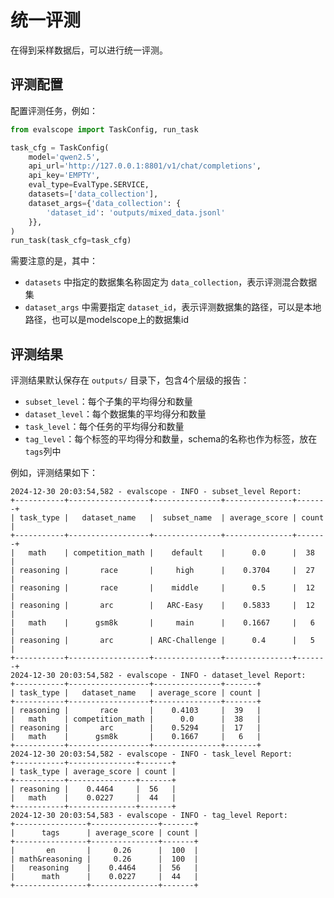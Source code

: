 # 统一评测

在得到采样数据后，可以进行统一评测。

## 评测配置

配置评测任务，例如：

```python
from evalscope import TaskConfig, run_task

task_cfg = TaskConfig(
    model='qwen2.5',
    api_url='http://127.0.0.1:8801/v1/chat/completions',
    api_key='EMPTY',
    eval_type=EvalType.SERVICE,
    datasets=['data_collection'],
    dataset_args={'data_collection': {
        'dataset_id': 'outputs/mixed_data.jsonl'
    }},
)
run_task(task_cfg=task_cfg)
```

需要注意的是，其中：
- `datasets` 中指定的数据集名称固定为 `data_collection`，表示评测混合数据集
- `dataset_args` 中需要指定 `dataset_id`，表示评测数据集的路径，可以是本地路径，也可以是modelscope上的数据集id

## 评测结果

评测结果默认保存在 `outputs/` 目录下，包含4个层级的报告：

- `subset_level`：每个子集的平均得分和数量
- `dataset_level`：每个数据集的平均得分和数量
- `task_level`：每个任务的平均得分和数量
- `tag_level`：每个标签的平均得分和数量，schema的名称也作为标签，放在`tags`列中

例如，评测结果如下：

```text
2024-12-30 20:03:54,582 - evalscope - INFO - subset_level Report:
+-----------+------------------+---------------+---------------+-------+
| task_type |   dataset_name   |  subset_name  | average_score | count |
+-----------+------------------+---------------+---------------+-------+
|   math    | competition_math |    default    |      0.0      |  38   |
| reasoning |       race       |     high      |    0.3704     |  27   |
| reasoning |       race       |    middle     |      0.5      |  12   |
| reasoning |       arc        |   ARC-Easy    |    0.5833     |  12   |
|   math    |      gsm8k       |     main      |    0.1667     |   6   |
| reasoning |       arc        | ARC-Challenge |      0.4      |   5   |
+-----------+------------------+---------------+---------------+-------+
2024-12-30 20:03:54,582 - evalscope - INFO - dataset_level Report:
+-----------+------------------+---------------+-------+
| task_type |   dataset_name   | average_score | count |
+-----------+------------------+---------------+-------+
| reasoning |       race       |    0.4103     |  39   |
|   math    | competition_math |      0.0      |  38   |
| reasoning |       arc        |    0.5294     |  17   |
|   math    |      gsm8k       |    0.1667     |   6   |
+-----------+------------------+---------------+-------+
2024-12-30 20:03:54,582 - evalscope - INFO - task_level Report:
+-----------+---------------+-------+
| task_type | average_score | count |
+-----------+---------------+-------+
| reasoning |    0.4464     |  56   |
|   math    |    0.0227     |  44   |
+-----------+---------------+-------+
2024-12-30 20:03:54,583 - evalscope - INFO - tag_level Report:
+----------------+---------------+-------+
|      tags      | average_score | count |
+----------------+---------------+-------+
|       en       |     0.26      |  100  |
| math&reasoning |     0.26      |  100  |
|   reasoning    |    0.4464     |  56   |
|      math      |    0.0227     |  44   |
+----------------+---------------+-------+
```